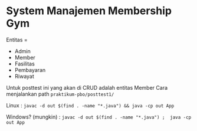 # System Manajemen Membership Gym
Entitas = 
- Admin
- Member
- Fasilitas
- Pembayaran
- Riwayat

Untuk posttest ini yang akan di CRUD adalah entitas Member 
Cara menjalankan path ```praktikum-pbo/posttest1/```

Linux :
```javac -d out $(find . -name "*.java") && java -cp out App```

Windows? (mungkin) :
```javac -d out $(find . -name "*.java") ;  java -cp out App```